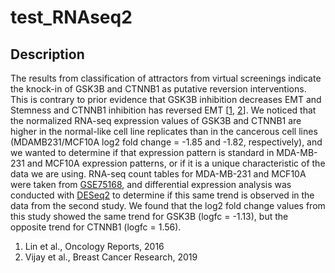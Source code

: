 test_RNAseq2
=======

## Description

The results from classification of attractors from virtual screenings indicate the knock-in of GSK3B and CTNNB1 as
putative reversion interventions. This is contrary to prior evidence that GSK3B inhibition decreases EMT and Stemness and 
CTNNB1 inhibition has reversed EMT [[1](https://www.spandidos-publications.com/10.3892/or.2016.5311), [2](https://breast-cancer-research.biomedcentral.com/articles/10.1186/s13058-019-1125-0)].
We noticed that the normalized RNA-seq expression values of GSK3B and CTNNB1 are higher in the normal-like cell line replicates than in the cancerous
cell lines (MDAMB231/MCF10A log2 fold change = -1.85 and -1.82, respectively), and we wanted to determine if that expression pattern is standard in MDA-MB-231 and MCF10A expression patterns,
or if it is a unique characteristic of the data we are using. RNA-seq count tables for MDA-MB-231 and MCF10A were taken from [GSE75168](https://www.ncbi.nlm.nih.gov/geo/query/acc.cgi?acc=GSE75168),
and differential expression analysis was conducted with [DESeq2](https://genomebiology.biomedcentral.com/articles/10.1186/s13059-014-0550-8) to determine if this same trend is observed in the data from the second study.
We found that the log2 fold change values from this study showed the same trend for GSK3B (logfc = -1.13), but the opposite trend for CTNNB1 (logfc = 1.56).


1. Lin et al., Oncology Reports, 2016
2. Vijay et al., Breast Cancer Research, 2019
